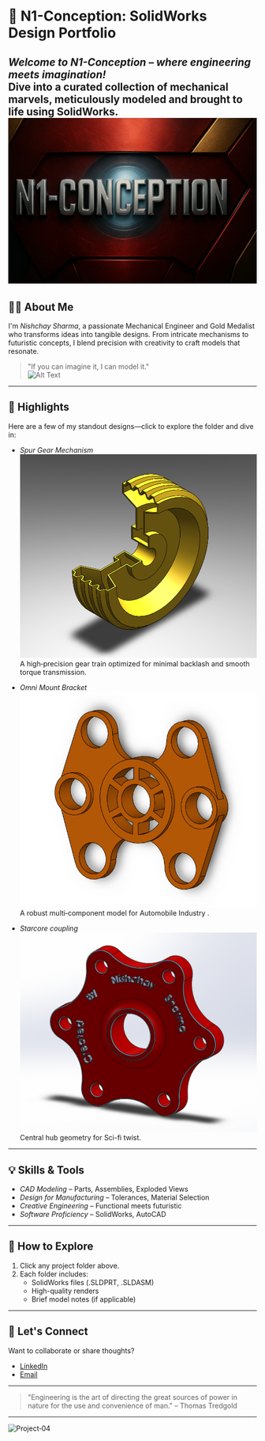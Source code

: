 
# 🚀 N1-Conception: SolidWorks Design Portfolio



*Welcome to N1-Conception – where engineering meets imagination!*  
Dive into a curated collection of mechanical marvels, meticulously modeled and brought to life using SolidWorks.
![Profile](./profile.jpg)
---

## 👨‍💻 About Me

I'm *Nishchay Sharma*, a passionate Mechanical Engineer and Gold Medalist who transforms ideas into tangible designs. From intricate mechanisms to futuristic concepts, I blend precision with creativity to craft models that resonate.

> "If you can imagine it, I can model it."  
![Alt Text](./04.png)
---

## 🌟 Highlights

Here are a few of my standout designs—click to explore the folder and dive in:

- *Spur Gear Mechanism*
 ![Project‑1](./Part1.png) 
  A high‑precision gear train optimized for minimal backlash and smooth torque transmission.

- *Omni Mount Bracket* 
 ![Project‑2](./part2.png)  
  A robust multi‑component model for Automobile Industry .

- *Starcore coupling* 
 ![Project‑3](./part3.png)  
  Central hub geometry for Sci-fi twist.


---

## 💡 Skills & Tools

- *CAD Modeling* – Parts, Assemblies, Exploded Views  
- *Design for Manufacturing* – Tolerances, Material Selection  
- *Creative Engineering* – Functional meets futuristic  
- *Software Proficiency* – SolidWorks, AutoCAD 

---

## 📂 How to Explore

1. Click any project folder above.
2. Each folder includes:
   - SolidWorks files (.SLDPRT, .SLDASM)
   - High-quality renders
   - Brief model notes (if applicable)

---

## 🤝 Let's Connect

Want to collaborate or share thoughts?

- [LinkedIn](https://www.linkedin.com/in/nishchay-sharma-b354a1221?utm_source=share&utm_campaign=share_via&utm_content=profile&utm_medium=android_app)  
- [Email](mailto:nishchaysharma1502@gmail.com)



---

> "Engineering is the art of directing the great sources of power in nature for the use and convenience of man." – Thomas Tredgold

---
![Project‑04](./name.jpg)

